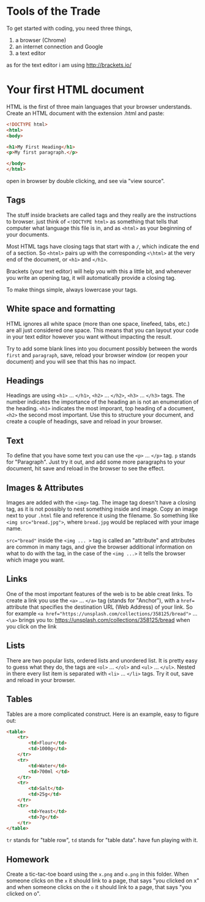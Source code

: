 # Tools of the Trade

To get started with coding, you need three things, 

1. a browser (Chrome)
2. an internet connection and Google
3. a text editor

as for the text editor i am using http://brackets.io/

# Your first HTML document

HTML is the first of three main languages that your browser understands.
Create an HTML document with the extension .html and paste:

~~~~ html
<!DOCTYPE html>
<html>
<body>

<h1>My First Heading</h1>
<p>My first paragraph.</p>

</body>
</html>
~~~~

open in browser by double clicking, and see via "view source".

## Tags

The stuff inside brackets are called tags and they really are the instructions to browser. just think of `<!DOCTYPE html>` as something that tells that computer what language this file is in, and as `<html>` as your beginning of your documents.

Most HTML tags have closing tags that start with a `/`, which indicate the end of a section. So `<html>` pairs up with the corresponding `<\html>` at the very end of the document, or `<h1>` and `</h1>`. 

Brackets (your text editor) will help you with this a little bit, and whenever you write an opening tag, it will automatically provide a closing tag.

To make things simple, always lowercase your tags.

## White space and formatting

HTML ignores all white space (more than one space, linefeed, tabs, etc.) are all just considered one space. This means that you can layout your code in your text editor however you want without impacting the result.

Try to add some blank lines into you document possibly between the words `first` and `paragraph`, save, reload your browser window (or reopen your document) and you will see that this has no impact. 


## Headings

Headings are using `<h1>` ... `</h1>`, `<h2>` ... `</h2>`, `<h3>` ... `</h3>` tags. The number indicates the importance of the heading an is not an enumeration of the heading. `<h1>` indicates the most imporant, top heading of a document, `<h2>` the second most important. Use this to structure your document, and create a couple of headings, save and reload in your browser.

## Text

To define that you have some text you can use the `<p>` ... `</p>` tag. `p` stands for "Paragraph". Just try it out, and add some more paragraphs to your document, hit save and reload in the browser to see the effect.

## Images & Attributes

Images are added with the `<img>` tag. The image tag doesn't have a closing tag, as it is not possibly to nest something inside and image. Copy an image next to your `.html` file and reference it using the filename. So something like `<img src="bread.jpg">`, where `bread.jpg` would be replaced with your image name.

`src="bread"` inside the `<img ... >` tag is called an "attribute" and attributes are common in many tags, and give the browser additional information on what to do with the tag, in the case of the `<img ...>` it tells the browser which image you want.

## Links

One of the most important features of the web is to be able creat links. To create a link you use the `<a>` ... `</a>` tag (stands for "Anchor"), with a `href=` attribute that specifies the destination URL (Web Address) of your link. So for example `<a href="https://unsplash.com/collections/358125/bread">` ... `<\a>` brings you to: https://unsplash.com/collections/358125/bread when you click on the link

## Lists

There are two popular lists, ordered lists and unordered list. It is pretty easy to guess what they do, the tags are `<ol>` ... `</ol>` and `<ul>` ... `</ul>`. Nested in there every list item is separated with `<li>` ... `</li>` tags. Try it out, save and reload in your browser.

## Tables

Tables are a more complicated construct. Here is an example, easy to figure out:

~~~~ html
<table>
    <tr>
        <td>Flour</td>
        <td>1000g</td>
    </tr>
    <tr>
        <td>Water</td>
        <td>700ml </td>
    </tr>
    <tr>
        <td>Salt</td>
        <td>25g</td>
    </tr>
    <tr>
        <td>Yeast</td>
        <td>7g</td>
    </tr>
</table>
~~~~

`tr` stands for "table row", `td` stands for "table data". have fun playing with it.

## Homework

Create a tic-tac-toe board using the `x.png` and `o.png` in this folder. When someone clicks on the `x` it should link to a page, that says "you clicked on x" and when someone clicks on the `o` it should link to a page, that says "you clicked on o".
